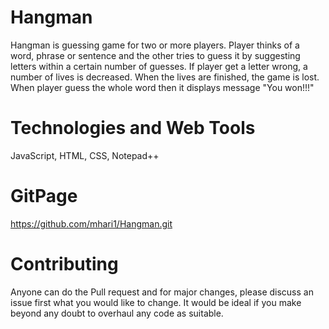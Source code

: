 # Hangman

Hangman is guessing game for two or more players. Player thinks of a word, phrase or sentence and the other tries to guess it
by suggesting letters within a certain number of guesses. If player get a letter wrong, a number of lives is decreased. 
When the lives are finished, the game is lost. When player guess the whole word then it displays message "You won!!!"

# Technologies and Web Tools

JavaScript, HTML, CSS, Notepad++

# GitPage

https://github.com/mhari1/Hangman.git

# Contributing

Anyone can do the Pull request and for major changes, please discuss an issue first what you would like to change. It would be ideal if you make beyond any doubt to overhaul any code as suitable.
